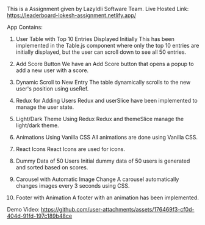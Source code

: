 This is a Assignment given by LazyIdli Software Team.
Live Hosted Link: https://leaderboard-lokesh-assignment.netlify.app/

App Contains:

1. User Table with Top 10 Entries Displayed Initially
This has been implemented in the Table.js component where only the top 10 entries are initially displayed, but the user can scroll down to see all 50 entries.

2. Add Score Button
We have an Add Score button that opens a popup to add a new user with a score.

3. Dynamic Scroll to New Entry
The table dynamically scrolls to the new user's position using useRef.

4. Redux for Adding Users
Redux and userSlice have been implemented to manage the user state.

5. Light/Dark Theme Using Redux
Redux and themeSlice manage the light/dark theme.

6. Animations Using Vanilla CSS
All animations are done using Vanilla CSS.

7. React Icons
React Icons are used for icons.

8. Dummy Data of 50 Users
Initial dummy data of 50 users is generated and sorted based on scores.

9. Carousel with Automatic Image Change
A carousel automatically changes images every 3 seconds using CSS.

10. Footer with Animation
A footer with an animation has been implemented.

Demo Video:
https://github.com/user-attachments/assets/176469f3-cf0d-404d-91fd-197c189b48ce


   
   

